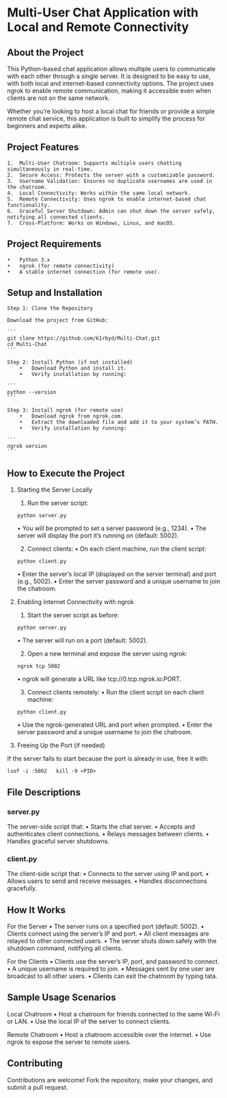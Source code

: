 
# Multi-User Chat Application with Local and Remote Connectivity

## About the Project

This Python-based chat application allows multiple users to communicate with each other through a single server. It is designed to be easy to use, with both local and internet-based connectivity options. The project uses ngrok to enable remote communication, making it accessible even when clients are not on the same network.

Whether you’re looking to host a local chat for friends or provide a simple remote chat service, this application is built to simplify the process for beginners and experts alike.

## Project Features

	1.	Multi-User Chatroom: Supports multiple users chatting simultaneously in real-time.
	2.	Secure Access: Protects the server with a customizable password.
	3.	Username Validation: Ensures no duplicate usernames are used in the chatroom.
	4.	Local Connectivity: Works within the same local network.
	5.	Remote Connectivity: Uses ngrok to enable internet-based chat functionality.
	6.	Graceful Server Shutdown: Admin can shut down the server safely, notifying all connected clients.
	7.	Cross-Platform: Works on Windows, Linux, and macOS.

## Project Requirements
	•	Python 3.x
	•	ngrok (for remote connectivity)
	•	A stable internet connection (for remote use).

## Setup and Installation

	Step 1: Clone the Repository

	Download the project from GitHub:
	
	```
	git clone https://github.com/k1rbyd/Multi-Chat.git  
	cd Multi-Chat  
	```
	
	Step 2: Install Python (if not installed)
		•	Download Python and install it.
		•	Verify installation by running:
	 
	```
	python --version  
	```
	
	Step 3: Install ngrok (for remote use)
		•	Download ngrok from ngrok.com.
		•	Extract the downloaded file and add it to your system’s PATH.
		•	Verify installation by running:
	
	```
	ngrok version  
	```

## How to Execute the Project

1. Starting the Server Locally

	1.	Run the server script:

	```
	python server.py  
	```

	•	You will be prompted to set a server password (e.g., 1234).
	•	The server will display the port it’s running on (default: 5002).

	2.	Connect clients:
	•	On each client machine, run the client script:
	
 	```
	python client.py  
	```

	•	Enter the server’s local IP (displayed on the server terminal) and port (e.g., 5002).
	•	Enter the server password and a unique username to join the chatroom.

2. Enabling Internet Connectivity with ngrok
	
 	1.	Start the server script as before:

	```
	python server.py  
	```

	•	The server will run on a port (default: 5002).

	2.	Open a new terminal and expose the server using ngrok:

	```
	ngrok tcp 5002  
	```

	•	ngrok will generate a URL like tcp://0.tcp.ngrok.io:PORT.

	3.	Connect clients remotely:
	•	Run the client script on each client machine:

	```
	python client.py  
	```

	•	Use the ngrok-generated URL and port when prompted.
	•	Enter the server password and a unique username to join the chatroom.

3. Freeing Up the Port (if needed)

If the server fails to start because the port is already in use, free it with:

`
lsof -i :5002  
kill -9 <PID>  
`

## File Descriptions

### server.py

The server-side script that:
	•	Starts the chat server.
	•	Accepts and authenticates client connections.
	•	Relays messages between clients.
	•	Handles graceful server shutdowns.

### client.py

The client-side script that:
	•	Connects to the server using IP and port.
	•	Allows users to send and receive messages.
	•	Handles disconnections gracefully.

## How It Works

For the Server
	•	The server runs on a specified port (default: 5002).
	•	Clients connect using the server’s IP and port.
	•	All client messages are relayed to other connected users.
	•	The server shuts down safely with the shutdown command, notifying all clients.

For the Clients
	•	Clients use the server’s IP, port, and password to connect.
	•	A unique username is required to join.
	•	Messages sent by one user are broadcast to all other users.
	•	Clients can exit the chatroom by typing tata.

## Sample Usage Scenarios

Local Chatroom
	•	Host a chatroom for friends connected to the same Wi-Fi or LAN.
	•	Use the local IP of the server to connect clients.

Remote Chatroom
	•	Host a chatroom accessible over the internet.
	•	Use ngrok to expose the server to remote users.

## Contributing

Contributions are welcome! Fork the repository, make your changes, and submit a pull request.

